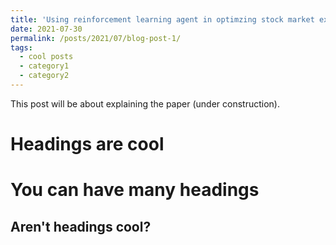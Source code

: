 ```yaml
---
title: 'Using reinforcement learning agent in optimzing stock market execution costs'
date: 2021-07-30
permalink: /posts/2021/07/blog-post-1/
tags:
  - cool posts
  - category1
  - category2
---
```


This post will be about explaining the paper (under construction).


Headings are cool
======

You can have many headings
======

Aren't headings cool?
------
